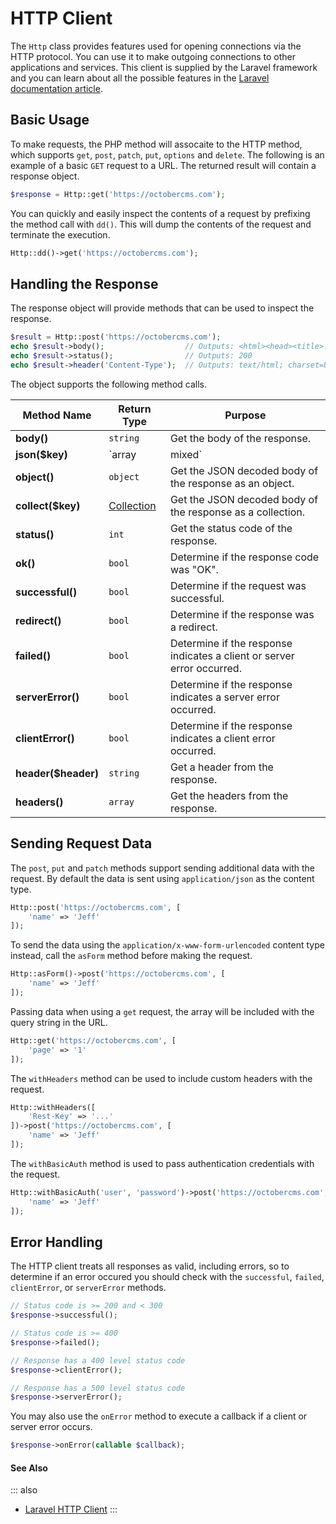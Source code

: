 # HTTP Client

The `Http` class provides features used for opening connections via the HTTP protocol. You can use it to make outgoing connections to other applications and services. This client is supplied by the Laravel framework and you can learn about all the possible features in the [Laravel documentation article](https://laravel.com/docs/9.x/http-client).

## Basic Usage

To make requests, the PHP method will assocaite to the HTTP method, which supports `get`, `post`, `patch`, `put`, `options` and `delete`. The following is an example of a basic `GET` request to a URL. The returned result will contain a response object.

```php
$response = Http::get('https://octobercms.com');
```

You can quickly and easily inspect the contents of a request by prefixing the method call with `dd()`. This will dump the contents of the request and terminate the execution.

```php
Http::dd()->get('https://octobercms.com');
```

## Handling the Response

The response object will provide methods that can be used to inspect the response.

```php
$result = Http::post('https://octobercms.com');
echo $result->body();                  // Outputs: <html><head><title>...
echo $result->status();                // Outputs: 200
echo $result->header('Content-Type');  // Outputs: text/html; charset=UTF-8
```

The object supports the following method calls.

Method Name | Return Type | Purpose
------------- | ------------- | -------------
**body()** | `string` | Get the body of the response.
**json($key)** | `array|mixed` | Get the JSON decoded body of the response as an array or scalar value.
**object()** | `object` | Get the JSON decoded body of the response as an object.
**collect($key)** | [Collection](./collection.md) | Get the JSON decoded body of the response as a collection.
**status()** | `int` | Get the status code of the response.
**ok()** | `bool` | Determine if the response code was "OK".
**successful()** | `bool` | Determine if the request was successful.
**redirect()** | `bool` | Determine if the response was a redirect.
**failed()** | `bool` | Determine if the response indicates a client or server error occurred.
**serverError()** | `bool` | Determine if the response indicates a server error occurred.
**clientError()** | `bool` | Determine if the response indicates a client error occurred.
**header($header)** | `string` | Get a header from the response.
**headers()** | `array` | Get the headers from the response.

## Sending Request Data

The `post`, `put` and `patch` methods support sending additional data with the request. By default the data is sent using `application/json` as the content type.

```php
Http::post('https://octobercms.com', [
    'name' => 'Jeff'
]);
```

To send the data using the `application/x-www-form-urlencoded` content type instead, call the `asForm` method before making the request.

```php
Http::asForm()->post('https://octobercms.com', [
    'name' => 'Jeff'
]);
```

Passing data when using a `get` request, the array will be included with the query string in the URL.

```php
Http::get('https://octobercms.com', [
    'page' => '1'
]);
```

The `withHeaders` method can be used to include custom headers with the request.

```php
Http::withHeaders([
    'Rest-Key' => '...'
])->post('https://octobercms.com', [
    'name' => 'Jeff'
]);
```

The `withBasicAuth` method is used to pass authentication credentials with the request.

```php
Http::withBasicAuth('user', 'password')->post('https://octobercms.com', [
    'name' => 'Jeff'
]);
```

## Error Handling

The HTTP client treats all responses as valid, including errors, so to determine if an error occured you should check with the `successful`, `failed`, `clientError`, or `serverError` methods.

```php
// Status code is >= 200 and < 300
$response->successful();

// Status code is >= 400
$response->failed();

// Response has a 400 level status code
$response->clientError();

// Response has a 500 level status code
$response->serverError();
```

You may also use the `onError` method to execute a callback if a client or server error occurs.

```php
$response->onError(callable $callback);
```

#### See Also

::: also
* [Laravel HTTP Client](https://laravel.com/docs/9.x/http-client)
:::
